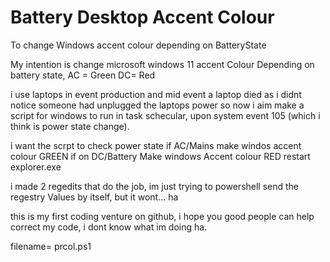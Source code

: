# Battery Desktop Accent Colour
To change Windows accent colour depending on BatteryState

My intention is change microsoft windows 11 accent Colour Depending on battery state, AC = Green DC= Red 

i use laptops in event production and mid event a laptop died as i didnt notice someone had unplugged the laptops power
so now i aim make a script for windows to run in task schecular, upon system event 105 (which i think is power state change).

i want the scrpt to
check power state 
if AC/Mains make windos accent colour GREEN
if on DC/Battery Make windows Accent colour RED
restart explorer.exe

i made 2 regedits that do the job, im just trying to powershell send the regestry Values by itself, but it wont... ha

this is my first coding venture on github, i hope you good people can help correct my code, i dont know what im doing ha.

filename= prcol.ps1
